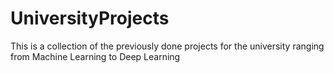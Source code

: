 # UniversityProjects
This is a collection of the previously done projects for the university ranging from Machine Learning to Deep Learning
